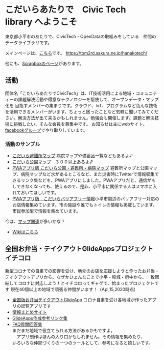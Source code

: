 # こだいらあたりで　Civic Tech　 library へようこそ

東京都小平市のあたりで、CivicTech・OpenDataの取組みをしている　仲間のデータライブラリです。

メインページは、[こちら](https://tom2rd.sakura.ne.jp/hanakotech/)です。
https://tom2rd.sakura.ne.jp/hanakotech/

他にも、[Scrapboxのページ](https://scrapbox.io/HanakoCivicTech/)があります。

## 活動

団体名「こだいらあたりでCivicTech」は、IT技術活用による地域・コミュニティーの課題解決活動や得意なテクノロジーを駆使して、オープンデータ・マップ化を
目指すメンバーの集まりです。クラウド、IoT、プログラムなど色んな技術を活用できるメンバーがいます。ちょっと困ったことなど気軽に聞いてみてください。解決方法が出て来るかもしれません。勉強会も開催します。課題と解決技術に挑戦したい、そんな会員を募集中です。
お知らせは主にwebサイト、[facebookグループ](https://www.facebook.com/groups/114497269232471/)でやり取りしています。

### 活動のサンプル

- [こだいら避難所マップ](https://tom2rd.sakura.ne.jp/hanakotech/parkmap/hinan.html) 病院マップや備蓄品一覧などもあるよ♪
- [こだいら公園マップ](https://tom2rd.sakura.ne.jp/hanakotech/parkmap/index.html)　３００以上あるよ♪
- [PWAアプリ版 こだいら公園・避難所・病院マップ](https://go.glideapps.com/play/3xBVqx5XmOftJ0vmgJW3) 避難所マップと公園マップ、病院マップなど水があるところなど、また災害時にTwitterで情報収集できるリンク集などを、PWAアプリにしました。PWAアプリだと、通信がもしできなくなっても、使えるので、是非、小平市に関係する人はスマホに入れておいてほしいです。
- [PWAアプリ版　こだいらバリアフリー情報](https://barrier-free.glideapp.io/)小平市周辺のバリアフリー対応のお店情報集めています。市の施設や誰でもトイレの情報も掲載しています。市民参加型で情報を集めています。

今は、[マップ関連](https://tom2rd.sakura.ne.jp/hanakotech/category/mapping/)が多いかな？

- [Wikiはこちら](https://github.com/tom2rd/hanakotech/wiki)

## 全国お弁当・テイクアウトGlideAppsプロジェクト イチコロ
新型コロナでの自粛での影響を受け、地元のお店を応援しようと作ったお弁当・テイクアウトアプリから、なぜかひょんなことで小平・稲城・府中から、一致団結してコロナに対応しよう！とイチコロってギャグで、始まったプロジェクトです  現在40個以上の地域で頑張る仲間がいます！（Apl,15,2020時点)  
- [全国版お弁当テイクアウトGlideApp](https://obento-takeout.glideapp.io/) コロナ自粛を受け各地域が作ったアプリの総覧アプリです
- [情報まとめサイト](https://tom2rd.sakura.ne.jp/hanakotech/2020/04/03/post-14598/)
- [GlideApps作成参考リンク集](https://tom2rd.sakura.ne.jp/hanakotech/2020/04/10/post-14660/)
- [FAQ質問回答集](https://tom2rd.sakura.ne.jp/hanakotech/2020/04/11/post-14670/)  
まだまだ地域で役立てられる方法があるかもですよ。  
　アプリ制作はほんの入り口かもしれません。その情報を集めたり、  
  いろいろな仲間づくりの一つのツールとして、参考になると嬉しいです。

